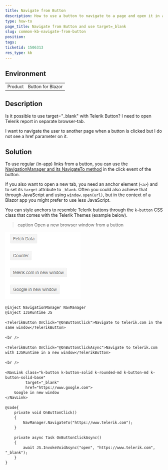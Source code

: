 ```yaml
---
title: Navigate from Button
description: How to use a button to navigate to a page and open it in a new tab
type: how-to
page_title: Navigate from Button and use target=_blank
slug: common-kb-navigate-from-button
position: 
tags: 
ticketid: 1506313
res_type: kb
---
```


## Environment
<table>
	<tbody>
		<tr>
			<td>Product</td>
			<td>Button for Blazor</td>
		</tr>
	</tbody>
</table>


## Description
Is it possible to use target="_blank" with Telerik Button? I need to open Telerik report in separate browser-tab.

I want to navigate the user to another page when a button is clicked but I do not see a href parameter on it.

## Solution
To use regular (in-app) links from a button, you can use the <a href="https://docs.microsoft.com/en-us/aspnet/core/blazor/fundamentals/routing?view=aspnetcore-5.0#uri-and-navigation-state-helpers" target="_blank">NavigationManager and its NavigateTo method</a> in the click event of the button.

If you also want to open a new tab, you need an anchor element (`<a>`) and to set its `target` attribute to `_blank`. Often you could also achieve that through JavaScript and using `window.open(url)`, but in the context of a Blazor app you might prefer to use less JavaScript.

You can style anchors to resemble Telerik buttons through the `k-button` CSS class that comes with the Telerik Themes (example below).

>caption Open a new browser window from a button

![make links look like buttons](images/links-like-buttons.png)

````CSHTML
@inject NavigationManager NavManager
@inject IJSRuntime JS

<TelerikButton OnClick="@OnButtonClick">Navigate to telerik.com in the same window</TelerikButton>

<br />

<TelerikButton OnClick="@OnButtonClickAsync">Navigate to telerik.com with IJSRuntime in a new window</TelerikButton>

<br />

<NavLink class="k-button k-button-solid k-rounded-md k-button-md k-button-solid-base"
         target="_blank"
         href="https://www.google.com">
    Google in new window
</NavLink>

@code{
    private void OnButtonClick()
    {
        NavManager.NavigateTo("https://www.telerik.com");
    }

    private async Task OnButtonClickAsync()
    {
        await JS.InvokeVoidAsync("open", "https://www.telerik.com", "_blank");
    }
}
````


